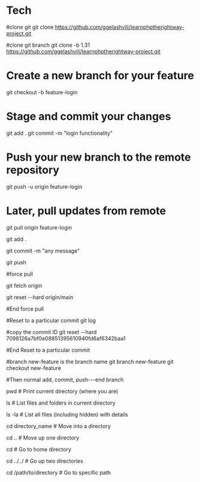 # Tech
#clone git
git clone https://github.com/ggelashvili/learnphptherightway-project.git

#clone git branch
git clone -b 1.31 https://github.com/ggelashvili/learnphptherightway-project.git

# Create a new branch for your feature
git checkout -b feature-login

# Stage and commit your changes
git add .
git commit -m "login functionality"

# Push your new branch to the remote repository
git push -u origin feature-login

# Later, pull updates from remote
git pull origin feature-login

git add .

git commit -m "any message"

git push

#force pull

git fetch origin

git reset --hard origin/main

#End force pull

#Reset to a particular commit
git log 

#copy the commit ID
git reset --hard 7098126a7bf0e08851395610940fd6af6342baa1

#End Reset to a particular commit

#branch new-feature is the branch name
git branch new-feature
git checkout new-feature



#Then normal add, commit, push---end branch

pwd                    # Print current directory (where you are)

ls                     # List files and folders in current directory

ls -la                # List all files (including hidden) with details

cd directory_name        # Move into a directory

cd ..                   # Move up one directory

cd                      # Go to home directory

cd ../../              # Go up two directories

cd /path/to/directory  # Go to specific path
